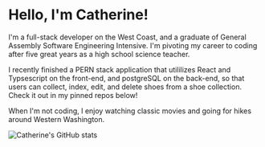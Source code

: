 

<!---
CCMatson/CCMatson is a ✨ special ✨ repository because its `README.md` (this file) appears on your GitHub profile.
You can click the Preview link to take a look at your changes.
--->
# Hello, I'm Catherine!

<!-- ![catherine](https://user-images.githubusercontent.com/118697436/210265383-fa6381c4-0779-4635-802f-df1e3b4fb4cd.png) -->

I'm a full-stack developer on the West Coast, and a graduate of General Assembly Software Engineering Intensive. I'm pivoting my career to coding after five great years as a high school science teacher.

I recently finished a PERN stack application that utililizes React and Typsescript on the front-end, and postgreSQL on the back-end, so that users can collect, index, edit, and delete shoes from a shoe collection. Check it out in my pinned repos below!

When I'm not coding, I enjoy watching classic movies and going for hikes around Western Washington.

![Catherine's GitHub stats](https://github-readme-stats.vercel.app/api?username=ccmatson&show_icons=true&theme=transparent)
